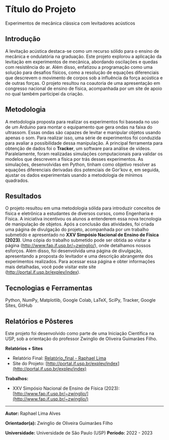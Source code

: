 # Título do Projeto
Experimentos de mecânica clássica com levitadores acústicos

## Introdução
A levitação acústica destaca-se como um recurso sólido para o ensino de mecânica e ondulatória na graduação. Este projeto explorou a aplicação da levitação em experimentos de mecânica, abordando oscilações e quedas com resistência do ar. Além disso, enfatizou a programação como uma solução para desafios físicos, como a resolução de equações diferenciais que descrevem o movimento de corpos sob a influência da força acústica e de outras forças. O projeto resultou na coautoria de uma apresentação em congresso nacional de ensino de física, acompanhada por um site de apoio no qual também participei da criação.

## Metodologia
A metodologia proposta para realizar os experimentos foi baseada no uso de um Arduino para montar o equipamento que gera ondas na faixa do ultrassom. Essas ondas são capazes de levitar e manipular objetos usando apenas o som. Para realizar isso, uma série de experimentos foi conduzida para avaliar a possibilidade dessa manipulação. A principal ferramenta para obtenção de dados foi o **Tracker**, um software para análise de vídeos. Paralelamente, foram realizadas simulações computacionais para validar os modelos que descrevem a física por trás desses experimentos. As simulações, desenvolvidas em Python, tinham como objetivo resolver as equações diferenciais derivadas dos potenciais de Gor'kov e, em seguida, ajustar os dados experimentais usando a metodologia de mínimos quadrados.

## Resultados
O projeto resultou em uma metodologia sólida para introduzir conceitos de física e eletrônica a estudantes de diversos cursos, como Engenharia e Física. A iniciativa incentivou os alunos a entenderem essa nova tecnologia de manipulação de objetos. Após a conclusão das atividades, foi criada uma página de divulgação do projeto, acompanhada por um trabalho submetido e apresentado no **XXV Simpósio Nacional de Ensino de Física (2023)**. Uma cópia do trabalho submetido pode ser obtida ao visitar a página (http://www.fap.if.usp.br/~zwinglio/), onde detalhamos nossos esforços. Além disso, foi desenvolvida uma página de divulgação, apresentando a proposta do levitador e uma descrição abrangente dos experimentos realizados. Para acessar essa página e obter informações mais detalhadas, você pode visitar este site (http://portal.if.usp.br/explev/index).

## Tecnologias e Ferramentas
Python, NumPy, Matplotlib, Google Colab, LaTeX, SciPy, Tracker, Google Sites, GitHub

## Relatórios e Pôsteres
Este projeto foi desenvolvido como parte de uma Iniciação Científica na USP, sob a orientação do professor Zwinglio de Oliveira Guimarães Filho.

**Relatórios + Sites**
* Relatório Final: [Relatório_final - Raphael Lima](https://github.com/Raphael1325/IC_Projeto1_USP/blob/13650a70ea8347793d8c1e3197cd604f3adff9e6/documentos/relatorio_da_bolsa_PUB__Raphael_Lima.pdf)
* Site do Projeto: [http://portal.if.usp.br/explev/index](http://portal.if.usp.br/explev/index)

**Trabalhos:**
* XXV Simpósio Nacional de Ensino de Física (2023): [http://www.fap.if.usp.br/~zwinglio/](http://www.fap.if.usp.br/~zwinglio/)

---
**Autor:** Raphael Lima Alves

**Orientador(a):** Zwinglio de Oliveira Guimarães Filho

**Universidade:** Universidade de São Paulo (USP)
**Período:** 2022 - 2023

